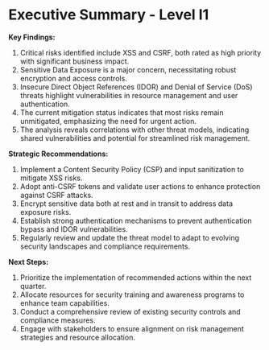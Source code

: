 # Executive Summary - Level l1

**Key Findings:**
1. Critical risks identified include XSS and CSRF, both rated as high priority with significant business impact.
2. Sensitive Data Exposure is a major concern, necessitating robust encryption and access controls.
3. Insecure Direct Object References (IDOR) and Denial of Service (DoS) threats highlight vulnerabilities in resource management and user authentication.
4. The current mitigation status indicates that most risks remain unmitigated, emphasizing the need for urgent action.
5. The analysis reveals correlations with other threat models, indicating shared vulnerabilities and potential for streamlined risk management.

**Strategic Recommendations:**
1. Implement a Content Security Policy (CSP) and input sanitization to mitigate XSS risks.
2. Adopt anti-CSRF tokens and validate user actions to enhance protection against CSRF attacks.
3. Encrypt sensitive data both at rest and in transit to address data exposure risks.
4. Establish strong authentication mechanisms to prevent authentication bypass and IDOR vulnerabilities.
5. Regularly review and update the threat model to adapt to evolving security landscapes and compliance requirements.

**Next Steps:**
1. Prioritize the implementation of recommended actions within the next quarter.
2. Allocate resources for security training and awareness programs to enhance team capabilities.
3. Conduct a comprehensive review of existing security controls and compliance measures.
4. Engage with stakeholders to ensure alignment on risk management strategies and resource allocation.

